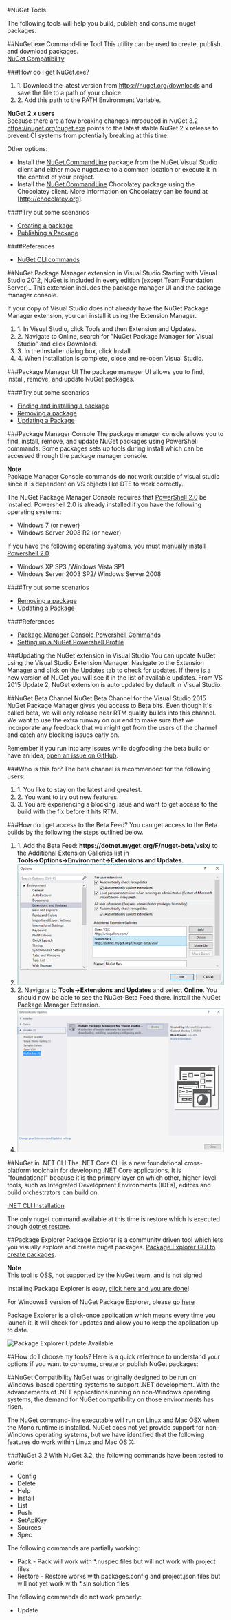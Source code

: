 #NuGet Tools

The following tools will help you build, publish and consume nuget packages.

##NuGet.exe Command-line Tool
This utility can be used to create, publish, and download packages.<br>
<a href="#nuget-compatibility">NuGet Compatibility</a>

###How do I get NuGet.exe?
<ol>
<li>1. Download the latest version from <a href="https://nuget.org/downloads">https://nuget.org/downloads</a> and save the file to a path of your choice.</li>
<li>2. Add this path to the PATH Environment Variable.</li>
</ol>

<div class="block-callout-warning">
	<strong>NuGet 2.x users</strong><br>
    Because there are a few breaking changes introduced in NuGet 3.2 <a href="https://nuget.org/nuget.exe">https://nuget.org/nuget.exe</a> points to the latest stable NuGet 2.x release to prevent CI systems from potentially breaking at this time.
</div>

Other options:

* Install the [NuGet.CommandLine](http://www.nuget.org/packages/NuGet.CommandLine/) package from the NuGet Visual Studio client and either move nuget.exe to a common location or execute it in the context of your project.
* Install the [NuGet.CommandLine](http://chocolatey.org/packages/NuGet.CommandLine) Chocolatey package using the Chocolatey client. More information on Chocolatey can be found at [http://chocolatey.org].


####Try out some scenarios
*  [Creating a package](https://docs.nuget.org/Create/Creating-and-Publishing-a-Package#creating-a-package)
*  [Publishing a Package](https://docs.nuget.org/Create/Creating-and-Publishing-a-Package#publishing-using-nuget-command-line)

####References
* [NuGet CLI commands](https://docs.nuget.org/consume/command-line-reference)

##NuGet Package Manager extension in Visual Studio
Starting with Visual Studio 2012, NuGet is included in every edition (except Team Foundation Server).. This extension includes the package manager UI and the package manager console.

If your copy of Visual Studio does not already have the NuGet Package Manager extension, you can install it using the Extension Manager.<br>
<ol>
<li>1. In Visual Studio, click Tools and then Extension and Updates.</li>
<li>2. Navigate to Online, search for "NuGet Package Manager for Visual Studio" and click Download.</li>
<li>3. In the Installer dialog box, click Install.</li>
<li>4. When installation is complete, close and re-open Visual Studio.</li>
</ol>


###Package Manager UI
The package manager UI allows you to find, install, remove, and update NuGet packages.

####Try out some scenarios
* [Finding and installing a package](http://docs.nuget.org/Consume/Package-Manager-Dialog#managing-nuget-packages-using-the-dialog)</li>
* [Removing a package](http://docs.nuget.org/Consume/Package-Manager-Dialog#removing-a-package)</li>
* [Updating a Package](http://docs.nuget.org/Consume/Package-Manager-Dialog#updating-a-package)</li>


###Package Manager Console
The package manager console allows you to find, install, remove, and update NuGet packages using PowerShell commands. Some packages sets up tools during install which can be accessed through the package manager console.

<div class="block-callout-warning">
	<strong>Note</strong><br>
    Package Manager Console commands do not work outside of visual studio since it is dependent on VS objects like DTE to work correctly.
</div>

The NuGet Package Manager Console requires that [PowerShell 2.0](http://support.microsoft.com/kb/968929) be installed. 
Powershell 2.0 is already installed if you have the following operating systems:

* Windows 7 (or newer)
* Windows Server 2008 R2 (or newer)

If you have the following operating systems, you must [manually install Powershell 2.0](http://support.microsoft.com/kb/968929/en-us).

* Windows XP SP3 /Windows Vista SP1
* Windows Server 2003 SP2/ Windows Server 2008



####Try out some scenarios
* [Removing a package](https://docs.nuget.org/Consume/Package-Manager-Console#removing-a-package)</li>
* [Updating a Package](https://docs.nuget.org/Consume/Package-Manager-Console#updating-a-package)</li>


####References
* [Package Manager Console Powershell Commands](https://docs.nuget.org/consume/package-manager-console-powershell-reference)
* [Setting up a NuGet Powershell Profile](https://docs.nuget.org/Consume/Setting-up-NuGet-PowerShell-Profile.md)</li>

###Updating the NuGet extension in Visual Studio
You can update NuGet using the Visual Studio Extension Manager. Navigate to the Extension Manager and click on the Updates tab to check for updates. If there is a new version of NuGet you will see it in the list of available updates. From VS 2015 Update 2, NuGet extension is auto updated by default in Visual Studio.

##NuGet Beta Channel
NuGet Beta Channel for the Visual Studio 2015 NuGet Package Manager gives you access to Beta bits. Even though it's called beta, we will only release near RTM quality builds into this channel. We want to use the extra runway on our end to make sure that we incorporate any feedback that we might get from the users of the channel and catch any blocking issues early on.

<div class="block-callout-info">
	Remember if you run into any issues while dogfooding the beta build or have an idea, <a href="https://github.com/Nuget/Home">open an issue on GitHub</a>.
</div>


###Who is this for?
The beta channel is recommended for the following users:
<ol>
<li>1. You like to stay on the latest and greatest.</li>
<li>2. You want to try out new features.</li>
<li>3. You are experiencing a blocking issue and want to get access to the build with the fix before it hits RTM.</li>
</ol>

###How do I get access to the Beta Feed?
You can get access to the Beta builds by the following the steps outlined below.

<ol>
<li>1. Add the Beta Feed: <b>https://dotnet.myget.org/F/nuget-beta/vsix/</b> to the Additional Extension Galleries list in<br> <b>Tools->Options->Environment->Extensions and Updates</b>.<br></li>
<li><img src="../../images/BetaChannel/01_ToolsSettings.png"</img></li>

<li>2. Navigate to <b>Tools->Extensions and Updates</b> and select <b>Online</b>. You should now be able to see the NuGet-Beta Feed there. Install the NuGet Package Manager Extension.<br></li>
<li><img src="../../images/BetaChannel/02_ExtensionUpdate.png"</img></li>
</ol>





##NuGet in .NET CLI
The .NET Core CLI is a new foundational cross-platform toolchain for developing .NET Core applications. It is "foundational" because it is the primary layer on which other, higher-level tools, such as Integrated Development Environments (IDEs), editors and build orchestrators can build on.<br>

<a href="https://docs.microsoft.com/en-us/dotnet/articles/core/tools/index#installation">.NET CLI Installation</a><br>

The only nuget command available at this time is restore which is executed though <a href="https://docs.microsoft.com/en-us/dotnet/articles/core/tools/dotnet-restore">dotnet restore</a>.


##Package Explorer
Package Explorer is a community driven tool which lets you visually explore and create nuget packages.
<a href="/Create/using-a-gui-to-build-packages" class="alert-link">Package Explorer GUI to create packages</a>.<br>
<div class="block-callout-info">
	<strong>Note</strong><br>
	This tool is OSS, not supported by the NuGet team, and is not signed</p>
</div>

Installing Package Explorer is easy, [click here and you are done](https://npe.codeplex.com/downloads/get/clickOnce/NuGetPackageExplorer.application)!

For Windows8 version of NuGet Package Explorer, please go [here](http://apps.microsoft.com/windows/en-us/app/nuget-package-explorer/3148c5ae-7307-454b-9eca-359fff93ea19)

Package Explorer is a click-once application which means every time you launch it, it will 
check for updates and allow you to keep the application up to date.

![Package Explorer Update Available](/images/create/package-explorer-update-available.png)



##How do I choose my tools?
Here is a quick reference to understand your options if you want to consume, create or publish NuGet packages:



##NuGet Compatibility
NuGet was originally designed to be run on Windows-based operating systems to support .NET development. With the advancements of .NET applications running on non-Windows operating systems, the demand for NuGet compatibility on those environments has risen.<br>

The NuGet command-line executable will run on Linux and Mac OSX when the Mono runtime is installed. NuGet does not yet provide support for non-Windows operating systems, but we have identified that the following features do work within Linux and Mac OS X:

###NuGet 3.2
With NuGet 3.2, the following commands have been tested to work:

* Config
* Delete
* Help
* Install
* List
* Push
* SetApiKey
* Sources
* Spec

The following commands are partially working:

* Pack - Pack will work with *.nuspec files but will not work with project files
* Restore - Restore works with packages.config and project.json files but will not yet work with *.sln solution files

The following commands do not work properly:

* Update